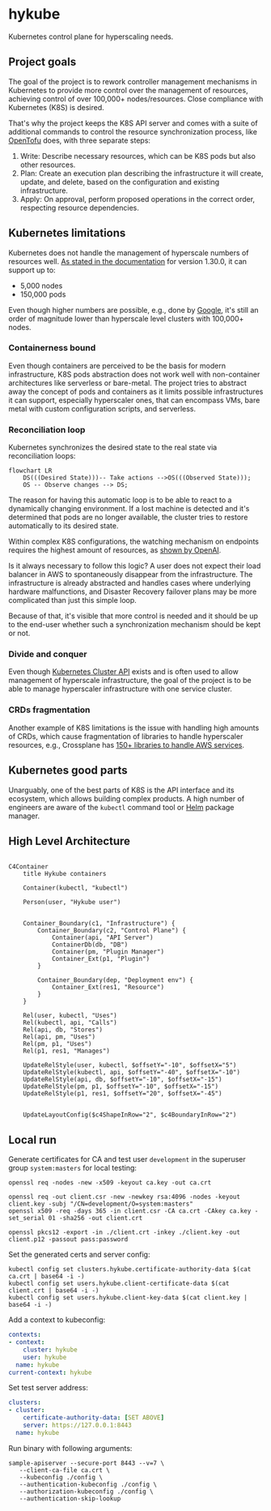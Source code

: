 # hykube
Kubernetes control plane for hyperscaling needs.

## Project goals

The goal of the project is to rework controller management mechanisms in Kubernetes to provide more control over the management of resources, achieving control of over 100,000+ nodes/resources. Close compliance with Kubernetes (K8S) is desired.

That's why the project keeps the K8S API server and comes with a suite of additional commands to control the resource synchronization process, like [OpenTofu](https://opentofu.org/) does, with three separate steps:

1. Write: Describe necessary resources, which can be K8S pods but also other resources.
2. Plan: Create an execution plan describing the infrastructure it will create, update, and delete, based on the configuration and existing infrastructure.
3. Apply: On approval, perform proposed operations in the correct order, respecting resource dependencies.

## Kubernetes limitations

Kubernetes does not handle the management of hyperscale numbers of resources well. [As stated in the documentation](https://kubernetes.io/docs/setup/best-practices/cluster-large/) for version 1.30.0, it can support up to:
* 5,000 nodes
* 150,000 pods

Even though higher numbers are possible, e.g., done by [Google](https://cloud.google.com/blog/products/containers-kubernetes/google-kubernetes-engine-clusters-can-have-up-to-15000-nodes), it's still an order of magnitude lower than hyperscale level clusters with 100,000+ nodes.

### Containerness bound

Even though containers are perceived to be the basis for modern infrastructure, K8S pods abstraction does not work well with non-container architectures like serverless or bare-metal. The project tries to abstract away the concept of pods and containers as it limits possible infrastructures it can support, especially hyperscaler ones, that can encompass VMs, bare metal with custom configuration scripts, and serverless.

### Reconciliation loop

Kubernetes synchronizes the desired state to the real state via reconciliation loops:
```mermaid
flowchart LR
    DS(((Desired State)))-- Take actions -->OS(((Observed State)));
    OS -- Observe changes --> DS;
```

The reason for having this automatic loop is to be able to react to a dynamically changing environment. If a lost machine is detected and it's determined that pods are no longer available, the cluster tries to restore automatically to its desired state.

Within complex K8S configurations, the watching mechanism on endpoints requires the highest amount of resources, as [shown by OpenAI](https://openai.com/index/scaling-kubernetes-to-7500-nodes/).

Is it always necessary to follow this logic? A user does not expect their load balancer in AWS to spontaneously disappear from the infrastructure. The infrastructure is already abstracted and handles cases where underlying hardware malfunctions, and Disaster Recovery failover plans may be more complicated than just this simple loop.

Because of that, it's visible that more control is needed and it should be up to the end-user whether such a synchronization mechanism should be kept or not.

### Divide and conquer

Even though [Kubernetes Cluster API](https://cluster-api.sigs.k8s.io/) exists and is often used to allow management of hyperscale infrastructure, the goal of the project is to be able to manage hyperscaler infrastructure with one service cluster.

### CRDs fragmentation

Another example of K8S limitations is the issue with handling high amounts of CRDs, which cause fragmentation of libraries to handle hyperscaler resources, e.g., Crossplane has [150+ libraries to handle AWS services](https://marketplace.upbound.io/providers/upbound/provider-family-aws/v1.10.0/providers).

## Kubernetes good parts

Unarguably, one of the best parts of K8S is the API interface and its ecosystem, which allows building complex products. A high number of engineers are aware of the `kubectl` command tool or [Helm](https://helm.sh/) package manager.

## High Level Architecture

```mermaid

C4Container
    title Hykube containers

    Container(kubectl, "kubectl")

    Person(user, "Hykube user")


    Container_Boundary(c1, "Infrastructure") {
        Container_Boundary(c2, "Control Plane") {
            Container(api, "API Server")
            ContainerDb(db, "DB")
            Container(pm, "Plugin Manager")
            Container_Ext(p1, "Plugin")
        }

        Container_Boundary(dep, "Deployment env") {
            Container_Ext(res1, "Resource")
        }
    }

    Rel(user, kubectl, "Uses")
    Rel(kubectl, api, "Calls")
    Rel(api, db, "Stores")
    Rel(api, pm, "Uses")
    Rel(pm, p1, "Uses")
    Rel(p1, res1, "Manages")

    UpdateRelStyle(user, kubectl, $offsetY="-10", $offsetX="5")
    UpdateRelStyle(kubectl, api, $offsetY="-40", $offsetX="-10")
    UpdateRelStyle(api, db, $offsetY="-10", $offsetX="-15")
    UpdateRelStyle(pm, p1, $offsetY="-10", $offsetX="-15")
    UpdateRelStyle(p1, res1, $offsetY="20", $offsetX="-45")


    UpdateLayoutConfig($c4ShapeInRow="2", $c4BoundaryInRow="2")
```

## Local run

Generate certificates for CA and test user `development` in the superuser group `system:masters` for local testing:
```shell
openssl req -nodes -new -x509 -keyout ca.key -out ca.crt

openssl req -out client.csr -new -newkey rsa:4096 -nodes -keyout client.key -subj "/CN=development/O=system:masters"
openssl x509 -req -days 365 -in client.csr -CA ca.crt -CAkey ca.key -set_serial 01 -sha256 -out client.crt

openssl pkcs12 -export -in ./client.crt -inkey ./client.key -out client.p12 -passout pass:password
```
Set the generated certs and server config:
```shell
kubectl config set clusters.hykube.certificate-authority-data $(cat ca.crt | base64 -i -)
kubectl config set users.hykube.client-certificate-data $(cat client.crt | base64 -i -)
kubectl config set users.hykube.client-key-data $(cat client.key | base64 -i -)
```
Add a context to kubeconfig:
```yaml
contexts:
- context:
    cluster: hykube
    user: hykube
  name: hykube
current-context: hykube
```
Set test server address:
```yaml
clusters:
- cluster:
    certificate-authority-data: [SET ABOVE]
    server: https://127.0.0.1:8443
  name: hykube
```

Run binary with following arguments:
```shell
sample-apiserver --secure-port 8443 --v=7 \
   --client-ca-file ca.crt \
   --kubeconfig ./config \
   --authentication-kubeconfig ./config \
   --authorization-kubeconfig ./config \
   --authentication-skip-lookup
```
